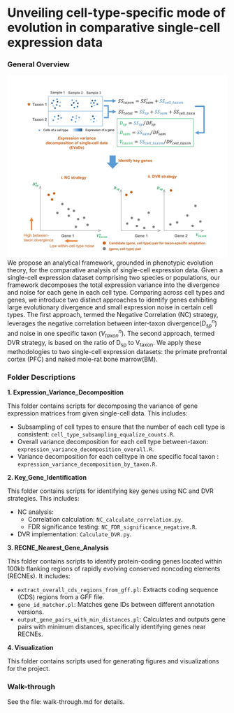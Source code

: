 # Unveiling cell-type-specific mode of evolution in comparative single-cell expression data
### General Overview
![图片描述](https://github.com/qin-proj/pic1/blob/main/fig1_1.jpg)
We propose an analytical framework, grounded in phenotypic evolution theory, for the comparative analysis of single-cell expression data. Given a single-cell expression dataset comprising two species or populations, our framework decomposes the total expression variance into the divergence and noise for each gene in each cell type. Comparing across cell types and genes, we introduce two distinct approaches to identify genes exhibiting large evolutionary divergence and small expression noise in certain cell types. The first approach, termed the Negative Correlation (NC) strategy, leverages the negative correlation between inter-taxon divergence($D_{sp}^{n}$) and noise in one specific taxon ($V_{taxon}^{n}$). The second approach, termed DVR strategy, is based on the ratio of D<sub>sp</sub> to V<sub>taxon</sub>.
We apply these methodologies to two single-cell expression datasets: the primate prefrontal cortex (PFC) and naked mole-rat bone marrow(BM).


### Folder Descriptions

**1. Expression_Variance_Decomposition**
   
This folder contains scripts for decomposing the variance of gene expression matrices from given single-cell data. This includes:

*   Subsampling of cell types to ensure that the number of each cell type is consistent: `cell_type_subsampling_equalize_counts.R`.
*   Overall variance decomposition for each cell type between-taxon: `expression_variance_decomposition_overall.R`.
*   Variance decomposition for each celltype in one specific focal taxon : `expression_variance_decomposition_by_taxon.R`.

**2. Key_Gene_Identification**

This folder contains scripts for identifying key genes using NC and DVR strategies. This includes:

*   NC analysis:
    *   Correlation calculation: `NC_calculate_correlation.py`.
    *   FDR significance testing: `NC_FDR_significance_negative.R`.
*   DVR implementation: `Calculate_DVR.py`.

**3. RECNE_Nearest_Gene_Analysis**

This folder contains scripts to identify protein-coding genes located within 100kb flanking regions of rapidly evolving conserved noncoding elements (RECNEs). It includes:

*   `extract_overall_cds_regions_from_gff.pl`: Extracts coding sequence (CDS) regions from a GFF file.
*   `gene_id_matcher.pl`: Matches gene IDs between different annotation versions.
*   `output_gene_pairs_with_min_distances.pl`: Calculates and outputs gene pairs with minimum distances, specifically identifying genes near RECNEs.

**4. Visualization**

This folder contains scripts used for generating figures and visualizations for the project.

### Walk-through

See the file: walk-through.md for details.
